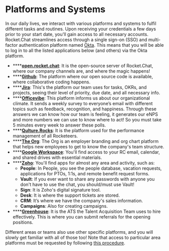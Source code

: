 # Platforms and Systems

In our daily lives, we interact with various platforms and systems to fulfil different tasks and routines. Upon receiving your credentials a few days prior to your start date, you'll gain access to all necessary accounts. Rocket.Chat streamlines access through a single sign-on (SSO) and multi-factor authentication platform named [Okta](https://login.rocket.chat/app/UserHome?session\_hint=AUTHENTICATED). This means that you will be able to log in to all the listed applications below (and others) via the Okta platform.

* \*\*\*\*[**open.rocket.chat**](https://open.rocket.chat/): It is the open-source server of Rocket.Chat, where our company channels are, and where the magic happens!
* \*\*\*\*[**Github**](https://github.com/): The platform where our open source code is available, where collaborative coding happens.
* \*\*\*\*[**Jira**](https://rocketchat.atlassian.net/jira/projects?selectedProjectType=business): This's the platform our team uses for tasks, OKRs, and projects, seeing their level of priority, due date, and all necessary info.
* \*\*\*\*[**Officevibe**](https://app.officevibe.com/): This platform informs us about our organizational climate. It sends a weekly survey to everyone’s email with different topics such as feedback, recognition, and happiness. Through these answers we can know how our team is feeling, it generates our eNPS and more numbers we can use to know where to act! So you must take 5 minutes every week to answer these polls.
* \*\*\*\*[**Qulture.Rocks**](https://app.qulture.rocks/#/company/2127): It is the platform used for the performance management of all Rocketeers.
* \*\*\*\*[**The Org**](https://theorg.com/org/rocket-chat): The Org is an employer branding and org chart platform that helps new employees to get to know the company's team structure.
* \*\*\*\*[**Google Workspace**](https://workspace.google.com/intl/pt-BR/?utm\_source=google\&utm\_medium=cpc\&utm\_campaign=latam-BR-all-pt-dr-bkws-all-all-trial-e-dr-1605540-LUAC0011904\&utm\_content=text-ad-none-any-DEV\_c-CRE\_471186036169-ADGP\_Hybrid+%7C+BKWS+-+EXA+%7C+Txt+\~+Google+Workspace-KWID\_43700057748921993-kwd-346911454270\&utm\_term=KW\_google%20workspace-ST\_google+workspace&--\&gclid=CjwKCAiAjPyfBhBMEiwAB2CCIrk-FYqz1TqvRppiUK7rbwhS4ClWyKdhZV-zOv5qGJwgoDJftwQZ7xoCmcYQAvD\_BwE\&gclsrc=aw.ds): You'll find access to your RC email, calendar, and shared drives with essential materials.&#x20;
* \*\*\*\*[**Zoho**](https://www.zoho.com/): You'll find apps for almost any area and activity, such as:
  * **People**: In People, you see the people database, vacation requests, applications for PTOs, 1:1s, and remote benefit request forms.&#x20;
  * **Vault**: If you ever want to share any passwords with anyone you don't have to use the chat, you should/must use Vault!
  * **Sign**: It is Zoho's digital signature tool.
  * **Desk**: It is where the support tickets are stored.
  * **CRM**: It’s where we have the company's sales information.
  * **Campaigns**: Also for creating campaigns.
* \*\*\*\*[**Greenhouse**](https://app4.greenhouse.io/dashboard): It is the ATS the Talent Acquisition Team uses to hire effectively. This is where you can submit referrals for the opening positions.&#x20;

Different areas or teams also use other specific platforms, and you will slowly get familiar with all of those too! Note that access to particular area platforms must be requested by following [this procedure](https://handbook.rocket.chat/departments-operations/security/security-policy/access-control).
